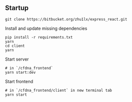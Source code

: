 ## Startup

```
git clone https://bitbucket.org/zhu1lx/express_react.git
```

Install and update missing dependencies
```
pip install -r requirements.txt
yarn
cd client
yarn
```

Start server
```
# in `/cfdna_frontend`
yarn start:dev
```

Start frontend
```
# in `/cfdna_frontend/client` in new terminal tab
yarn start
```